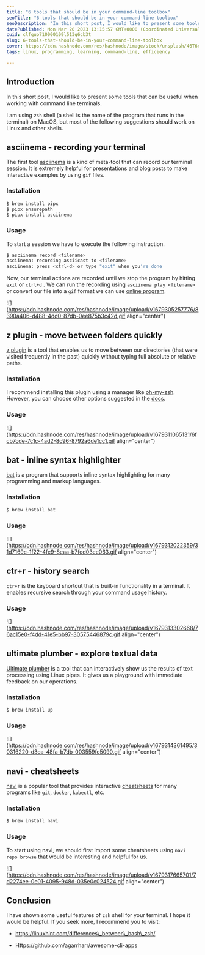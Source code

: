 ```yaml
---
title: "6 tools that should be in your command-line toolbox"
seoTitle: "6 tools that should be in your command-line toolbox"
seoDescription: "In this short post, I would like to present some tools that can be useful when working with command line terminals."
datePublished: Mon Mar 20 2023 13:15:57 GMT+0000 (Coordinated Universal Time)
cuid: clfguo710000109l513q6cb3t
slug: 6-tools-that-should-be-in-your-command-line-toolbox
cover: https://cdn.hashnode.com/res/hashnode/image/stock/unsplash/46T6nVjRc2w/upload/ea5b75b46e9d8e3839f384283b34eda1.jpeg
tags: linux, programming, learning, command-line, efficiency

---
```


## Introduction

In this short post, I would like to present some tools that can be useful when working with command line terminals.

I am using `zsh` shell (a shell is the name of the program that runs in the terminal) on MacOS, but most of the following suggestions should work on Linux and other shells.

## asciinema - recording your terminal

The first tool [asciinema](https://github.com/asciinema/asciinema) is a kind of meta-tool that can record our terminal session. It is extremely helpful for presentations and blog posts to make interactive examples by using `gif` files.

### Installation

```bash
$ brew install pipx
$ pipx ensurepath
$ pipx install asciinema
```

### Usage

To start a session we have to execute the following instruction.

```bash
$ asciinema record <filename>
asciinema: recording asciicast to <filename>
asciinema: press <ctrl-d> or type "exit" when you're done
```

Now, our terminal actions are recorded until we stop the program by hitting `exit` or `ctrl+d` . We can run the recording using `asciinema play <filename>` or convert our file into a `gif` format we can use [online program](https://dstein64.github.io/gifcast/).

![](https://cdn.hashnode.com/res/hashnode/image/upload/v1679305257776/8390a406-d488-4dd0-87db-0ee875b3c42d.gif align="center")

## z plugin - move between folders quickly

[z plugin](https://github.com/agkozak/zsh-z) is a tool that enables us to move between our directories (that were visited frequently in the past) quickly without typing full absolute or relative paths.

### Installation

I recommend installing this plugin using a manager like [oh-my-zsh](https://ohmyz.sh/#install). However, you can choose other options suggested in the [docs](https://github.com/agkozak/zsh-z#installation).

### Usage

![](https://cdn.hashnode.com/res/hashnode/image/upload/v1679311065131/6fcb7cde-7c1c-4ad2-8c96-8792a6de1cc1.gif align="center")

## bat - inline syntax highlighter

[bat](https://github.com/sharkdp/bat) is a program that supports inline syntax highlighting for many programming and markup languages.

### Installation

```bash
$ brew install bat
```

### Usage

![](https://cdn.hashnode.com/res/hashnode/image/upload/v1679312022359/31d7169c-1f22-4fe9-8eaa-b7fed03ee063.gif align="center")

## ctr+r - history search

`ctr+r` is the keyboard shortcut that is built-in functionality in a terminal. It enables recursive search through your command usage history.

### Usage

![](https://cdn.hashnode.com/res/hashnode/image/upload/v1679313302668/76ac15e0-f4dd-41e5-bb97-30575446879c.gif align="center")

## ultimate plumber - explore textual data

[Ultimate plumber](https://github.com/akavel/up) is a tool that can interactively show us the results of text processing using Linux pipes. It gives us a playground with immediate feedback on our operations.

### Installation

```bash
$ brew install up
```

### Usage

![](https://cdn.hashnode.com/res/hashnode/image/upload/v1679314361495/30316220-d3ea-48fa-b7db-003559fc5090.gif align="center")

## navi - cheatsheets

[navi](https://github.com/denisidoro/navi) is a popular tool that provides interactive [cheatsheets](https://github.com/denisidoro/cheats) for many programs like `git`, `docker`, `kubectl`, etc.

### Installation

```bash
$ brew install navi
```

### Usage

To start using navi, we should first import some cheatsheets using `navi repo browse` that would be interesting and helpful for us.

![](https://cdn.hashnode.com/res/hashnode/image/upload/v1679317665701/7d2274ee-0e01-4095-948d-035e0c024524.gif align="center")

## Conclusion

I have shown some useful features of `zsh` shell for your terminal. I hope it would be helpful. If you seek more, I recommend you to visit:

* https://linuxhint.com/differences\_between\_bash\_zsh/
    
* Https://github.com/agarrharr/awesome-cli-apps